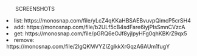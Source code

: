 <ul>SCREENSHOTS</ul>
<li> list: https://monosnap.com/file/yLcZ4qKKaHBSAEBvuvpQimcP5crSH4 </li>
<li>add: https://monosnap.com/file/b2ULf5cB4sdFare6iyjPIsSmnCVzcA  </li>
<li> get: https://monosnap.com/file/pGRQ6eOJf8yjlpyHFg0qhKBKrZ9qx5  </li>
<li> remove: https://monosnap.com/file/2lgQKMVYZIZglkkXrGqzA6AUm1fugY  </li>
